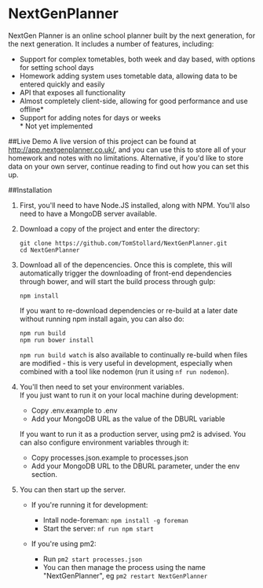 # NextGenPlanner
NextGen Planner is an online school planner built by the next generation, for the next generation. It includes a number of features, including:
- Support for complex tometables, both week and day based, with options for setting school days
- Homework adding system uses tometable data, allowing data to be entered quickly and easily
- API that exposes all functionality
- Almost completely client-side, allowing for good performance and use offline*
- Support for adding notes for days or weeks  
\* Not yet implemented

##Live Demo
A live version of this project can be found at <http://app.nextgenplanner.co.uk/>, and you can use this to store all of your homework and notes with no limitations. Alternative, if you'd like to store data on your own server, continue reading to find out how you can set this up.

##Installation
1. First, you'll need to have Node.JS installed, along with NPM. You'll also need to have a MongoDB server available.
2. Download a copy of the project and enter the directory:  

    ```
    git clone https://github.com/TomStollard/NextGenPlanner.git
    cd NextGenPlanner
    ```
3. Download all of the depencencies. Once this is complete, this will automatically trigger the downloading of front-end dependencies through bower, and will start the build process through gulp:

    ```
    npm install
    ```
    
    If you want to re-download dependencies or re-build at a later date without running npm install again, you can also do:
    ```
    npm run build
    npm run bower install
    ```
    
    `npm run build watch` is also available to continually re-build when files are modified - this is very useful in development, especially when combined with a tool like nodemon (run it using `nf run nodemon`).
4. You'll then need to set your environment variables.  
    If you just want to run it on your local machine during development:
      - Copy .env.example to .env
      - Add your MongoDB URL as the value of the DBURL variable
    
    If you want to run it as a production server, using pm2 is advised. You can also configure environment variables through it:
      - Copy processes.json.example to processes.json
      - Add your MongoDB URL to the DBURL parameter, under the env section.
5. You can then start up the server.  
    - If you're running it for development:
      - Intall node-foreman: `npm install -g foreman`
      - Start the server: `nf run npm start`

    - If you're using pm2:
      - Run `pm2 start processes.json`
      - You can then manage the process using the name "NextGenPlanner", eg `pm2 restart NextGenPlanner`
    
